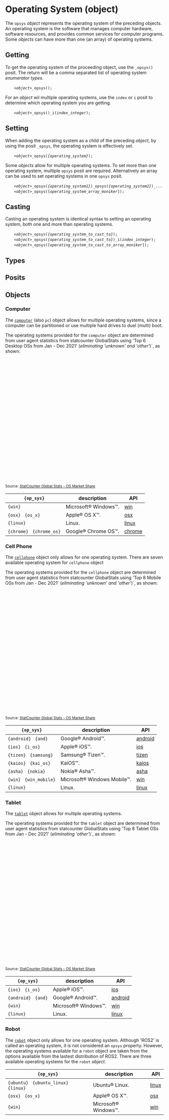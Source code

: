 # Operating System (object)
The `opsys` *object* represents the operating system of the preceding objects.  An operating system is the software that manages computer hardware, software resources, and provides common services for computer programs.  Some *objects* can have more than one (an array) of operating systems.

<a name="get"></a>
## Getting
To get the operating system of the proceeding object, use the `_opsys()` posit. The return will be a comma separated list of operating system *enumerator* *types*.

&nbsp;&nbsp;&nbsp;&nbsp;&nbsp;&nbsp; *`<object>`*`_opsys();`

For an *object* wil multiple operating systems, use the `index` or `i` posit to determine which operating system you are getting.

&nbsp;&nbsp;&nbsp;&nbsp;&nbsp;&nbsp; *`<object>`*`_opsys()_i(`*`index_integer`*`);`

<a name="set"></a>
## Setting
When adding the operating system as a child of the preceding *object*, by using the posit `_opsys`, the operating system is effectively set.

&nbsp;&nbsp;&nbsp;&nbsp;&nbsp;&nbsp; *`<object>`*`_opsys(`*`{operating_system}`*`);`

Some *objects* allow for multiple operating systems. To set more than one operating system, multiple `opsys` posit are required. Alternatively an array can be used to set operating systems in one `opsys` posit.

&nbsp;&nbsp;&nbsp;&nbsp;&nbsp;&nbsp; *`<object>`*`_opsys(`*`{operating_system1}`*`)_opsys(`*`{operating_system2}`*`)_`*`...`*<br>
&nbsp;&nbsp;&nbsp;&nbsp;&nbsp;&nbsp; *`<object>`*`_opsys([`*`operating_system_array_moniker`*`]);`

<a name="cast"></a>
## Casting
Casting an operating system is identical syntax to setting an operating system, both one and more than operating systems.

&nbsp;&nbsp;&nbsp;&nbsp;&nbsp;&nbsp; *`<object>`*`_opsys(`*`{operating_system_to_cast_to}`*`);`<br>
&nbsp;&nbsp;&nbsp;&nbsp;&nbsp;&nbsp; *`<object>`*`_opsys(`*`{operating_system_to_cast_to}`*`)_i(`*`index_integer`*`);`<br>
&nbsp;&nbsp;&nbsp;&nbsp;&nbsp;&nbsp; *`<object>`*`_opsys([`*`operating_system_to_cast_to_array_moniker`*`]);`

<a name="type"></a>
## Types



<a name="posit"></a>
## Posits

<a name= "object"></a>
## Objects

<a name= "computer"></a>
### Computer
The [`computer`](../../physic/obj/computer.md) (also `pc`) object allows for multiple operating systems, since a computer can be partitioned or use multiple hard drives to duel (multi) boot.

The operating systems provided for the `computer` object are determined from user agent statistics from statcounter GlobalStats using 'Top 6 Desktop OSs from Jan - Dec 2021' (*eliminating 'unknown' and 'other'*)`, as shown:

<div id="desktop-os_combined-ww-monthly-202101-202112" width="100%" height="400" style="width:100%; height: 400px;"></div><sub>Source: <a href="https://gs.statcounter.com/os-market-share/desktop/worldwide/2021">StatCounter Global Stats - OS Market Share</a></sub><script type="text/javascript" src="https://www.statcounter.com/js/fusioncharts.js"></script><script type="text/javascript" src="https://gs.statcounter.com/chart.php?desktop-os_combined-ww-monthly-202101-202112&chartWidth=600"></script>

| `{op_sys}` | description | API |
| --- | --- | --- |
| <a name="win"></a>  `{win}` | Microsoft&reg; Windows&#8482;. | [win](#win) |
| <a name="osx"></a> `{osx}` &nbsp; `{os_x}` | Apple&reg; OS X&#8482;. | [osx](#osx) |
| <a name="linux"></a> `{linux}` | Linux.  | [linux](#linux) |
| <a name="chrom"></a> `{chrome}` &nbsp; `{chrome_os}` | Google&reg; Chrome OS&#8482;. | [chrome](#chrome) |

<a name= "cellphone"></a>
### Cell Phone
The [`cellphone`](../../physic/obj/cellphone.md) object only allows for one operating system. There are seven available operating system for `cellphone` object

The operating systems provided for the `cellphone` object are determined from user agent statistics from statcounter GlobalStats using 'Top 8 Mobile OSs from Jan - Dec 2021' (*eliminating 'unknown' and 'other'*)`, as shown:

<div id="mobile_os_combined-ww-monthly-202101-202112" width="100%" height="400" style="width:100%; height: 400px;"></div><sub>Source: <a href="https://gs.statcounter.com/os-market-share/mobile/worldwide/#monthly-202101-202112-bar">StatCounter Global Stats - OS Market Share</a></sub><script type="text/javascript" src="https://gs.statcounter.com/chart.php?mobile_os_combined-ww-monthly-202101-202112&chartWidth=600"></script>

| `{op_sys}` | description | API |
| --- | --- | --- |
| <a name="android"></a>  `{android}` &nbsp; `{and}` | Google&reg; Android&#8482;. | [android](#android) |
| <a name="ios"></a> `{ios}` &nbsp; `{i_os}` | Apple&reg; iOS&#8482;. | [ios](#ios) |
| <a name="tizen"></a> `{tizen}` &nbsp; `{samsung}` | Samsung&reg; Tizen&#8482;. | [tizen](#tizen) |
| <a name="kaios"></a> `{kaios}` &nbsp; `{kai_os}` | KaiOS&#8482;. | [kaios](#kaios) |
| <a name="asha"></a> `{asha}` &nbsp; `{nokia}` | Nokia&reg; Asha&#8482;. | [asha](#asha) |
| <a name="win"></a>  `{win}` &nbsp; `{win_mobile}` | Microsoft&reg; Windows Mobile&#8482;. | [win](#win_mobile) |
| <a name="linux"></a> `{linux}` | Linux. | [linux](#linux) |

<a name= "tablet"></a>
### Tablet
The [`tablet`](../../physic/obj/tablet.md) object allows for multiple operating systems.

The operating systems provided for the `tablet` object are determined from user agent statistics from statcounter GlobalStats using 'Top 8 Tablet OSs from Jan - Dec 2021' (*eliminating 'other'*)`, as shown:

<div id="tablet-os_combined-ww-monthly-202101-202112" width="100%" height="400" style="width:100%; height: 400px;"></div><sub>Source: <a href="https://gs.statcounter.com/os-market-share/tablet/worldwide/#monthly-202101-202112-bar">StatCounter Global Stats - OS Market Share</a></sub><script type="text/javascript" src="https://www.statcounter.com/js/fusioncharts.js"></script><script type="text/javascript" src="https://gs.statcounter.com/chart.php?tablet-os_combined-ww-monthly-202101-202112&chartWidth=600"></script>

| `{op_sys}` | description | API |
| --- | --- | --- |
| <a name="ios"></a> `{ios}` &nbsp; `{i_os}` | Apple&reg; iOS&#8482;. | [ios](#ios) |
| <a name="android"></a>  `{android}` &nbsp; `{and}` | Google&reg; Android&#8482;. | [android](#android) |
| <a name="win"></a>  `{win}` | Microsoft&reg; Windows&#8482;. | [win](#win) |
| <a name="linux"></a> `{linux}` | Linux.  | [linux](#linux) |

<a name= "robot"></a>
### Robot
The [`robot`](../../physic/obj/robot.md) object only allows for one operating system.  Although 'ROS2' is called an operating system, it is not considered an `opsys` property. However, the operating systems available for a `robot` object are taken from the options available from the lastest distribution of ROS2. There are three available operating systems for the `robot` *object*.

| `{op_sys}` | description | API |
| --- | --- | --- |
| <a name="linux"></a> `{ubuntu}` &nbsp; `{ubuntu_linux}` &nbsp; `{linux}` | Ubuntu&reg; Linux. | [linux](#linux_ubuntu) |
| <a name="osx"></a> `{osx}` &nbsp; `{os_x}` | Apple&reg; OS X&#8482;. | [osx](#osx) |
| <a name="win"></a>  `{win}` | Microsoft&reg; Windows&#8482;. | [win](#win) |


